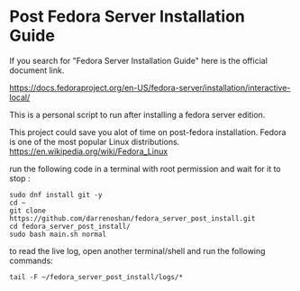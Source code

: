 # Post Fedora Server Installation Guide

If you search for "Fedora Server Installation Guide" here is the official document link.

https://docs.fedoraproject.org/en-US/fedora-server/installation/interactive-local/

This is a personal script to run after installing a fedora server edition.

This project could save you alot of time on post-fedora installation.
Fedora is one of the most popular Linux distributions. https://en.wikipedia.org/wiki/Fedora_Linux

run the following code in a terminal with root permission and wait for it to stop :
```
sudo dnf install git -y 
cd ~
git clone https://github.com/darrenoshan/fedora_server_post_install.git 
cd fedora_server_post_install/
sudo bash main.sh normal 
```

to read the live log, open another terminal/shell and run the following commands:
```
tail -F ~/fedora_server_post_install/logs/*

```
